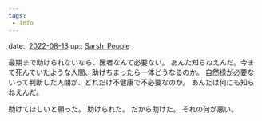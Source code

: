```yaml
---
tags:
 - Info
---
```


date:: [2022-08-13](Daily_Note/2022-08-13.md)
up:: [Sarsh_People](../Bar/Novel/Nacaria/Sarsh_People.md)

最期まで助けられないなら、医者なんて必要ない。
あんた知らねえんだ。今まで死んでいたような人間、助けちまったら一体どうなるのか。
自然様が必要ないって判断した人間が、どれだけ不健康で不必要なのか。
あんたは何にも知らねえんだ。

助けてほしいと願った。
助けられた。
だから助けた。
それの何が悪い。